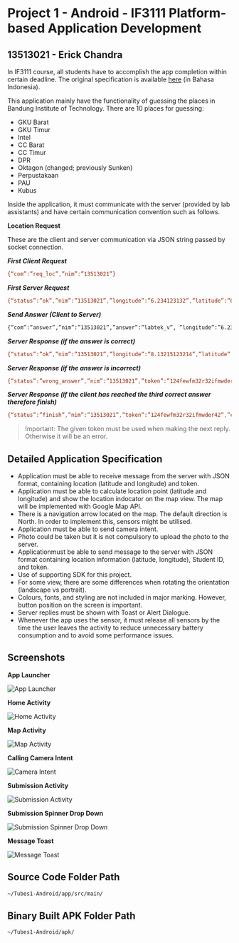 # Project 1 - Android - IF3111 Platform-based Application Development
## 13513021 - Erick Chandra

In IF3111 course, all students have to accomplish the app completion within certain deadline. The original specification is available [here] (in Bahasa Indonesia).

This application mainly have the functionality of guessing the places in Bandung Institute of Technology. There are 10 places for guessing:
- GKU Barat
- GKU Timur
- Intel
- CC Barat
- CC Timur
- DPR
- Oktagon (changed; previously Sunken)
- Perpustakaan
- PAU
- Kubus

Inside the application, it must communicate with the server (provided by lab assistants) and have certain communication convention such as follows.

**Location Request**

These are the client and server communication via JSON string passed by socket connection.

***First Client Request***
```sh
{“com”:”req_loc”,”nim”:”13513021”}
```

***First Server Request***
```sh
{“status”:”ok”,”nim”:”13513021”,”longitude”:”6.234123132”,”latitude”:”0.1234123412”,”token”:”21nu2f2n3rh23diefef23hr23ew”}
```

***Send Answer (Client to Server)***
```sh
{“com”:”answer”,”nim”:”13513021”,”answer”:”labtek_v”, ”longitude”:”6.234123132”,”latitude”:”0.1234123412”,”token”:”21nu2f2n3rh23diefef23hr23ew”}
```

***Server Response (if the answer is correct)***
```sh
{“status”:”ok”,”nim”:”13513021”,”longitude”:”8.13215123214”,”latitude”:”9.1234123412”,”token”:”124fewfm32r32ifmwder42”}
```

***Server Response (if the answer is incorrect)***
```sh
{“status”:”wrong_answer”,”nim”:”13513021”,”token”:”124fewfm32r32ifmwder42”}
```

***Server Response (if the client has reached the third correct answer therefore finish)***
```sh
{“status”:”finish”,”nim”:”13513021”,”token”:”124fewfm32r32ifmwder42”,”check”:1}
```

> Important: The given token must be used when making the next reply. Otherwise it will be an error.

## Detailed Application Specification
* Application must be able to receive message from the server with JSON format, containing location (latitude and longitude) and token.
* Application must be able to calculate location point (latitude and longitude) and show the location indocator on the map view. The map will be implemented with Google Map API.
* There is a navigation arrow located on the map. The default direction is North. In order to implement this, sensors might be utilised.
* Application must be able to send camera intent.
* Photo could be taken but it is not compulsory to upload the photo to the server.
* Applicationmust be able to send message to the server with JSON format containing location information (latitude, longitude), Student ID, and token.
* Use of supporting SDK for this project.
* For some view, there are some differences when rotating the orientation (landscape vs portrait).
* Colours, fonts, and styling are not included in major marking. However, button position on the screen is important.
* Server replies must be shown with Toast or Alert Dialogue.
* Whenever the app uses the sensor, it must release all sensors by the time the user leaves the activity to reduce unnecessary battery consumption and to avoid some performance issues.

## Screenshots

**App Launcher**

![App Launcher](screenshots/01-Launcher.png)

**Home Activity**

![Home Activity](screenshots/02-Home.png)

**Map Activity**

![Map Activity](screenshots/03-Map.png)

**Calling Camera Intent**

![Camera Intent](screenshots/04-Intent.png)

**Submission Activity**

![Submission Activity](screenshots/05-Submit.png)

**Submission Spinner Drop Down**

![Submission Spinner Drop Down](screenshots/06-SubmitSpinner.png)

**Message Toast**

![Message Toast](screenshots/07-ReceivedMsgToast.png)

## Source Code Folder Path

```sh
~/Tubes1-Android/app/src/main/
```

## Binary Built APK Folder Path

```sh
~/Tubes1-Android/apk/
```

   [here]: <http://gitlab.informatika.org/IF3111/Tubes1-Android>
